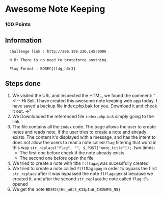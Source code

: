 # Awesome Note Keeping 
### 100 Points

## Information

      Challenge link : http://206.189.236.145:9000

      N.B: There is no need to bruteforce anything.

      Flag Format : BDSEC{fl4g_h3r3}


## Steps done

 1. We visited the URL and inspected the HTML, we found the comment: "<!-- Hi Seli, I have created this awesome note keeping web app today. I have saved a backup file index.php.bak for you. Download it and check it out.  →"
 2. We Downloaded the referenced file ``index.php.bak`` simply going to the link
 3. The file contains all the ``index`` code. The page allows the user to create notes and reads note. If the user tries to create a note and already exists. The content it's displayed with a message, and has the intent to does not allow the users to read a note called ``flag`` filtering that word in this way ``str_replace("flag", "", $_POST["note_title"]);``. two times:
    - The first one before check if the note already exists
    - The second one before open the file
 4. We tried to create a note with title ``flflagag``was sucessfully created
 5. We tried to create a note called ``flfl``flag``agag`` in order to bypass the first  ``str_replace`` after it was bypassed the note ``flflagag``exist because we created it, and after the second ``str_replace``the note called ``flag`` it's opened
 6. We get the note ``BDSEC{tHe_n0t3_K33p1n6_4W350M3_N5}``



